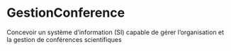 # GestionConference
Concevoir un système  d’information (SI) capable de gérer l’organisation et la gestion de conférences  scientifiques 

